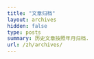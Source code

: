 ```yaml
---
title: "文章归档"
layout: archives
hidden: false
type: posts
summary: 历史文章按照年月归档.
url: /zh/archives/
---
```



